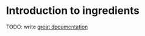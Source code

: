 # Introduction to ingredients

TODO: write [great documentation](http://jacobian.org/writing/what-to-write/)
